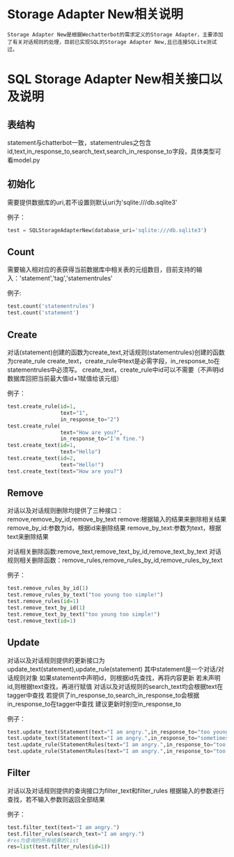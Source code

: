 # Storage Adapter New相关说明
    Storage Adapter New是根据Wechatterbot的需求定义的Storage Adapter，主要添加了有关对话规则的处理，目前已实现SQL的Storage Adapter New,且已连接SQLite测试过。

# SQL Storage Adapter New相关接口以及说明

## 表结构
statement与chatterbot一致，statementrules之包含id,text,in_response_to,search_text,search_in_response_to字段，具体类型可看model.py

## 初始化
需要提供数据库的uri,若不设置则默认uri为'sqlite:///db.sqlite3'

例子：
```python
test = SQLStorageAdapterNew(database_uri='sqlite:///db.sqlite3')
```

## Count
需要输入相对应的表获得当前数据库中相关表的元组数目，目前支持的输入：'statement','tag','statementrules'

例子:
```python
test.count('statementrules')
test.count('statement')
```

## Create
对话(statement)创建的函数为create_text,对话规则(statementrules)创建的函数为create_rule
create_text，create_rule中text是必需字段，in_response_to在statementrules中必须写。
create_text，create_rule中id可以不需要（不声明id数据库回把当前最大值id+1赋值给该元组）

例子：
```python
test.create_rule(id=1,
                 text="1",
                 in_response_to="2")
test.create_rule(
                 text="How are you?",
                 in_response_to="I'm fine.")
test.create_text(id=1,
                 text="Hello")
test.create_text(id=2,
                 text="Hello!")
test.create_text(text="How are you?")
```

## Remove
对话以及对话规则删除均提供了三种接口：remove,remove_by_id,remove_by_text
remove:根据输入的结果来删除相关结果
remove_by_id:参数为id，根据id来删除结果
remove_by_text:参数为text，根据text来删除结果

对话相关删除函数:remove_text,remove_text_by_id,remove_text_by_text
对话规则相关删除函数：remove_rules,remove_rules_by_id,remove_rules_by_text

例子：
```python
test.remove_rules_by_id(1)
test.remove_rules_by_text("too young too simple!")
test.remove_rules(id=1)
test.remove_text_by_id(1)
test.remove_text_by_text("too young too simple!")
test.remove_text(id=1)
```

## Update
对话以及对话规则提供的更新接口为update_text(statement),update_rule(statement)
其中statement是一个对话/对话规则对象
如果statement中声明id，则根据id先查找，再将内容更新
若未声明id,则根据text查找，再进行赋值
对话以及对话规则的search_text均会根据text在tagger中查找
若提供了in_response_to,search_in_response_to会根据in_response_to在tagger中查找
建议更新时别空in_response_to

例子：
```python
test.update_text(Statement(text="I am angry.",in_response_to="too young too simple!"))
test.update_text(Statement(text="I am angry.",in_response_to="sometimes naive!",id=1))
test.update_rule(StatementRules(text="I am angry.",in_response_to="too young too simple!"))
test.update_rule(StatementRules(text="I am angry.",in_response_to="too simple!",id=2))
```

## Filter
对话以及对话规则提供的查询接口为filter_text和filter_rules
根据输入的参数进行查找，若不输入参数则返回全部结果

例子：
```python
test.filter_text(text="I am angry.")
test.filter_rules(search_text="I am angry.")
#res为查询的所有结果的list
res=list(test.filter_rules(id=1))
```